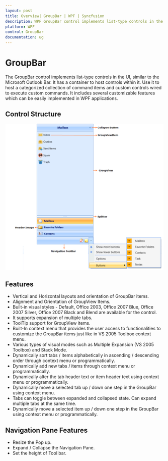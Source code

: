 ```yaml
---
layout: post
title: Overview| GroupBar | WPF | Syncfusion
description: WPF GroupBar control implements list-type controls in the UI, similar to the Microsoft Outlook Bar.
platform: WPF
control: GroupBar
documentation: ug
---
```


# GroupBar

The GroupBar control implements list-type controls in the UI, similar to the Microsoft Outlook Bar. It has a container to host controls within it. Use it to host a categorized collection of command items and custom controls wired to execute custom commands. It includes several customizable features which can be easily implemented in WPF applications.

## Control Structure

![wpf group bar control](Getting-Started_images/Getting-Started_img1.png)

## Features

* Vertical and Horizontal layouts and orientation of GroupBar items.
* Alignment and Orientation of GroupView Items.
* Built-in visual styles - Default, Office 2003, Office 2007 Blue, Office 2007 Silver, Office 2007 Black and Blend are available for the control.
* It supports expansion of multiple tabs.
* ToolTip support for GroupView items.
* Built-In context menu that provides the user access to functionalities to customize the GroupBar items just like in VS 2005 Toolbox context menu.
* Various types of visual modes such as Multiple Expansion (VS 2005 Toolbox) and Stack Mode.
* Dynamically sort tabs / items alphabetically in ascending / descending order through context menu or programmatically.
* Dynamically add new tabs / items through context menu or programmatically.
* Dynamically alter the tab header text or item header text using context menu or programmatically.
* Dynamically move a selected tab up / down one step in the GroupBar using context menu.
* Tabs can toggle between expanded and collapsed state. Can expand multiple tabs at the same time.
* Dynamically move a selected item up / down one step in the GroupBar using context menu or programmatically.



## Navigation Pane Features

* Resize the Pop up.
* Expand / Collapse the Navigation Pane.
* Set the height of Tool bar.



